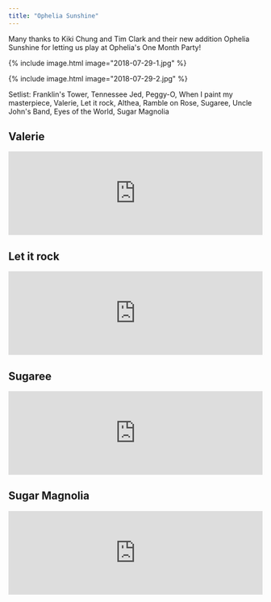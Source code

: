 ```yaml
---
title: "Ophelia Sunshine"
---
```


Many thanks to Kiki Chung and Tim Clark and their new addition Ophelia Sunshine for letting us play at Ophelia's One Month Party!

{% include image.html image="2018-07-29-1.jpg" %}

{% include image.html image="2018-07-29-2.jpg" %}

Setlist: Franklin's Tower, Tennessee Jed, Peggy-O, When I paint my masterpiece, Valerie, Let it rock, Althea, Ramble on Rose, Sugaree, Uncle John's Band, Eyes of the World, Sugar Magnolia

## Valerie

<iframe width="100%" height="166" scrolling="no" frameborder="no" allow="autoplay" src="https://w.soundcloud.com/player/?url=https%3A//api.soundcloud.com/tracks/479942097&color=%23ff5500&auto_play=false&hide_related=false&show_comments=true&show_user=true&show_reposts=false&show_teaser=true"></iframe>

## Let it rock

<iframe width="100%" height="166" scrolling="no" frameborder="no" allow="autoplay" src="https://w.soundcloud.com/player/?url=https%3A//api.soundcloud.com/tracks/479942754&color=%23ff5500&auto_play=false&hide_related=false&show_comments=true&show_user=true&show_reposts=false&show_teaser=true"></iframe>

## Sugaree

<iframe width="100%" height="166" scrolling="no" frameborder="no" allow="autoplay" src="https://w.soundcloud.com/player/?url=https%3A//api.soundcloud.com/tracks/479942997&color=%23ff5500&auto_play=false&hide_related=false&show_comments=true&show_user=true&show_reposts=false&show_teaser=true"></iframe>

## Sugar Magnolia

<iframe width="100%" height="166" scrolling="no" frameborder="no" allow="autoplay" src="https://w.soundcloud.com/player/?url=https%3A//api.soundcloud.com/tracks/479943231&color=%23ff5500&auto_play=false&hide_related=false&show_comments=true&show_user=true&show_reposts=false&show_teaser=true"></iframe>
